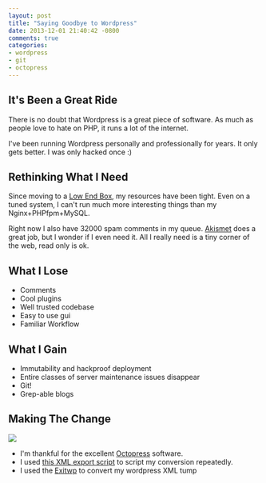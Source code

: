 ```yaml
---
layout: post
title: "Saying Goodbye to Wordpress"
date: 2013-12-01 21:40:42 -0800
comments: true
categories: 
- wordpress
- git
- octopress
---
```


## It's Been a Great Ride

There is no doubt that Wordpress is a great piece of software. As much as people love to hate on PHP, it runs a lot of the internet.

I've been running Wordpress personally and professionally for years. It only gets better. I was only hacked once :)

## Rethinking What I Need

Since moving to a [Low End Box](http://lowendbox.com/), my resources have been tight. Even on a tuned system, I can't run much more interesting things than my Nginx+PHPfpm+MySQL.

Right now I also have 32000 spam comments in my queue. [Akismet](http://codex.wordpress.org/Plugins/Akismet) does a great job, but I wonder if I even need it. All I really need is a tiny corner of the web, read only is ok.

## What I Lose

- Comments
- Cool plugins
- Well trusted codebase
- Easy to use gui
- Familiar Workflow

## What I Gain

- Immutability and hackproof deployment
- Entire classes of server maintenance issues disappear
- Git!
- Grep-able blogs

## Making The Change

![](/uploads/octopress-logo.png)

- I'm thankful for the excellent [Octopress](http://octopress.org/) software.
- I used [this XML export script](http://www.ericmichaelstone.com/?p=4607) to script my conversion repeatedly.
- I used the [Exitwp](https://github.com/thomasf/exitwp) to convert my wordpress XML tump
